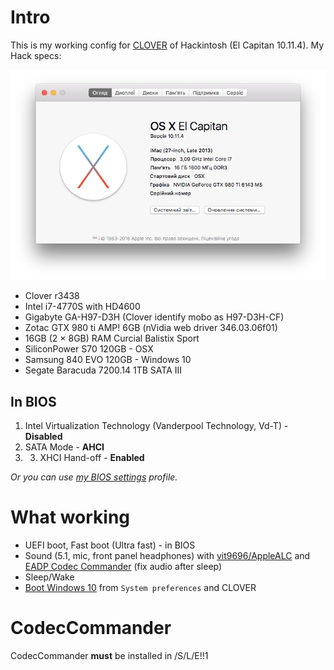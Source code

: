 # Intro

This is my working config for [CLOVER][Clover] of Hackintosh (El Capitan 10.11.4).
My Hack specs:

![My hackintosh specs][System Info]

* Clover r3438
* Intel i7-4770S with HD4600
* Gigabyte GA-H97-D3H (Clover identify mobo as H97-D3H-CF)
* Zotac GTX 980 ti AMP! 6GB (nVidia web driver 346.03.06f01)
* 16GB (2 × 8GB) RAM Curcial Balistix Sport
* SiliconPower S70 120GB - OSX
* Samsung 840 EVO 120GB - Windows 10
* Segate Baracuda 7200.14 1TB SATA III

## In BIOS

1. Intel Virtualization Technology (Vanderpool Technology, Vd-T) - **Disabled**
2. SATA Mode - **AHCI**
3. 3. XHCI Hand-off - **Enabled**

  *Or you can use [my BIOS settings][BIOS-Setup] profile.*

# What working

* UEFI boot, Fast boot (Ultra fast) - in BIOS
* Sound (5.1, mic, front panel headphones) with [vit9696/AppleALC][AppleALC] and [EADP Codec Commander][EADP] (fix audio after sleep)
* Sleep/Wake
* [Boot Windows 10][Windows Boot] from `System preferences` and CLOVER

# CodecCommander

CodecCommander **must** be installed in /S/L/E!!1

[EADP]: https://applelife.ru/threads/eapd-codec-commander.41696/
[AppleALC]: https://github.com/vit9696/AppleALC
[Clover]: http://sourceforge.net/projects/cloverefiboot/
[Windows Boot]: ./Screenshots/Bootable_Windows_from_OSX.png
[System Info]: ./Screenshots/System_Info.png
[BIOS-Setup]: ./BIOS/BIOS-Setup.bin
